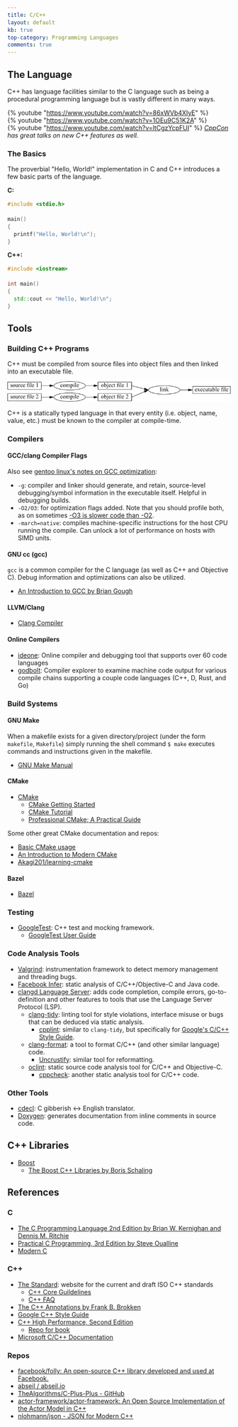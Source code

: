 ```yaml
---
title: C/C++
layout: default
kb: true
top-category: Programming Languages
comments: true
---
```


## The Language

C++ has language facilities similar to the C language such as being a procedural programming language but is vastly different in many ways.

{% youtube "https://www.youtube.com/watch?v=86xWVb4XIyE" %}
<br />
{% youtube "https://www.youtube.com/watch?v=1OEu9C51K2A" %}
<br />
{% youtube "https://www.youtube.com/watch?v=ltCgzYcpFUI" %}
*[CppCon](https://www.youtube.com/channel/UCMlGfpWw-RUdWX_JbLCukXg) has great talks on new C++ features as well.*

### The Basics

The proverbial "Hello, World!" implementation in C and C++ introduces a few basic parts of the language.

**C:**
```c 
#include <stdio.h>

main()
{
  printf("Hello, World!\n");
}
```

**C++:**
```cpp
#include <iostream>

int main()
{
  std::cout << "Hello, World!\n";
}
```




## Tools

### Building C++ Programs

C++ must be compiled from source files into object files and then linked into an executable file.

![cpp_linking](cpp_linking.png)

C++ is a statically typed language in that every entity (i.e. object, name, value, etc.) must be known to the compiler at compile-time.

### Compilers

#### GCC/clang Compiler Flags

Also see [gentoo linux's notes on GCC optimization](https://wiki.gentoo.org/wiki/GCC_optimization):
* `-g`: compiler and linker should generate, and retain, source-level debugging/symbol information in the executable itself. Helpful in debugging builds.
* `-O2/O3`: for optimization flags added. Note that you should profile both, as on sometimes [-O3 is slower code than -O2](https://stackoverflow.com/a/43941854/5416738).
* `-march=native`: compiles machine-specific instructions for the host CPU running the compile. Can unlock a lot of performance on hosts with SIMD units.

#### GNU cc (gcc)

`gcc` is a common compiler for the C language (as well as C++ and Objective C). Debug information and optimizations can also be utilized.

* [An Introduction to GCC by Brian Gough](http://www.network-theory.co.uk/docs/gccintro/)

#### LLVM/Clang

* [Clang Compiler](http://clang.llvm.org/docs/UsersManual.html)

#### Online Compilers

* [ideone](https://ideone.com/): Online compiler and debugging tool that supports over 60 code languages
* [godbolt](https://godbolt.org/): Compiler explorer to examine machine code output for various compile chains supporting a couple code languages (C++, D, Rust, and Go)


### Build Systems

#### GNU Make

When a makefile exists for a given directory/project (under the form `makefile`, `Makefile`) simply running the shell command `$ make` executes commands and instructions given in the makefile.

* [GNU Make Manual](https://www.gnu.org/software/make/manual/make.html)

#### CMake

* [CMake](https://cmake.org/)
  + [CMake Getting Started](https://cmake.org/getting-started/)
  + [CMake Tutorial](https://cmake.org/cmake-tutorial/)
  + [Professional CMake; A Practical Guide](https://crascit.com/professional-cmake/)

Some other great CMake documentation and repos:
* [Basic CMake usage](https://codingnest.com/basic-cmake/)
* [An Introduction to Modern CMake](https://cliutils.gitlab.io/modern-cmake/)
* [Akagi201/learning-cmake](https://github.com/Akagi201/learning-cmake)

#### Bazel

* [Bazel](https://bazel.build/)


### Testing

* [GoogleTest](https://github.com/google/googletest): C++ test and mocking framework.
  + [GoogleTest User Guide](https://google.github.io/googletest/)


### Code Analysis Tools

* [Valgrind](http://valgrind.org/): instrumentation framework to detect memory management and threading bugs.
* [Facebook Infer](http://fbinfer.com/): static analysis of C/C++/Objective-C and Java code.
* [clangd Language Server](https://clangd.llvm.org/): adds code completion, compile errors, go-to-definition and other features to tools that use the Language Server Protocol (LSP).
  * [clang-tidy](https://clang.llvm.org/extra/clang-tidy/): linting tool for style violations, interface misuse or bugs that can be deduced via static analysis.
    * [cpplint](https://github.com/cpplint/cpplint): similar to `clang-tidy`, but specifically for [Google's C/C++ Style Guide](https://google.github.io/styleguide/cppguide.html).
  * [clang-format](https://clang.llvm.org/docs/ClangFormat.html): a tool to format C/C++ (and other similar language) code.
    * [Uncrustify](https://uncrustify.sourceforge.net/): similar tool for reformatting.
  * [oclint](https://github.com/oclint/oclint): static source code analysis tool for C/C++ and Objective-C.
    * [cppcheck](https://cppcheck.sourceforge.io/): another static analysis tool for C/C++ code.



### Other Tools

* [cdecl](https://cdecl.org/): C gibberish ↔ English translator.
* [Doxygen](http://www.stack.nl/~dimitri/doxygen/index.html): generates documentation from inline comments in source code.



## C++ Libraries

* [Boost](http://www.boost.org/)
  + [The Boost C++ Libraries by Boris Schaling](https://theboostcpplibraries.com/)



## References

### C 

* [The C Programming Language 2nd Edition by Brian W. Kernighan and Dennis M. Ritchie](https://www.amazon.com/Programming-Language-Brian-W-Kernighan/dp/0131103628)
* [Practical C Programming, 3rd Edition by Steve Oualline](http://shop.oreilly.com/product/9781565923065.do)
* [Modern C](http://icube-icps.unistra.fr/img_auth.php/d/db/ModernC.pdf)

### C++

* [The Standard](https://isocpp.org/std/the-standard): website for the current and draft ISO C++ standards
  + [C++ Core Guildelines](https://isocpp.github.io/CppCoreGuidelines/CppCoreGuidelines)
  + [C++ FAQ](https://isocpp.org/wiki/faq)
* [The C++ Annotations by Frank B. Brokken](http://www.icce.rug.nl/documents/cplusplus/)
* [Google C++ Style Guide](https://google.github.io/styleguide/cppguide.html)
* [C++ High Performance, Second Edition](https://www.packtpub.com/application-development/)
  + [Repo for book](https://github.com/PacktPublishing/Cpp-High-Performance-Second-Edition)
* [Microsoft C/C++ Documentation](https://learn.microsoft.com/en-us/cpp/)

### Repos

* [facebook/folly: An open-source C++ library developed and used at Facebook.](https://github.com/facebook/folly)
* [abseil / abseil.io](https://abseil.io/)
* [TheAlgorithms/C-Plus-Plus - GitHub](https://github.com/TheAlgorithms/C-Plus-Plus)
* [actor-framework/actor-framework: An Open Source Implementation of the Actor Model in C++](https://github.com/actor-framework/actor-framework)
* [nlohmann/json - JSON for Modern C++](https://github.com/nlohmann/json)

